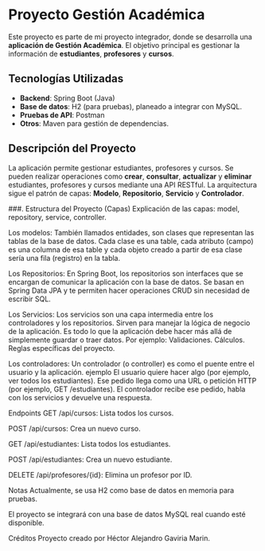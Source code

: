 # Proyecto Gestión Académica

Este proyecto es parte de mi proyecto integrador, donde se desarrolla una **aplicación de Gestión Académica**. El objetivo principal es gestionar la información de **estudiantes**, **profesores** y **cursos**. 

## Tecnologías Utilizadas
- **Backend**: Spring Boot (Java)
- **Base de datos**: H2 (para pruebas), planeado a integrar con MySQL.
- **Pruebas de API**: Postman
- **Otros**: Maven para gestión de dependencias.

## Descripción del Proyecto

La aplicación permite gestionar estudiantes, profesores y cursos. Se pueden realizar operaciones como **crear**, **consultar**, **actualizar** y **eliminar** estudiantes, profesores y cursos mediante una API RESTful. La arquitectura sigue el patrón de capas: **Modelo**, **Repositorio**, **Servicio** y **Controlador**.

###. Estructura del Proyecto (Capas)
Explicación de las capas: model, repository, service, controller.

Los modelos:
También llamados entidades, son clases que representan las tablas de la base de datos.
Cada clase es una table, cada atributo (campo) es una columna de esa table y cada objeto creado a partir de esa clase sería una fila (registro) en la tabla.

Los Repositorios:
En Spring Boot, los repositorios son interfaces que se encargan de comunicar la aplicación con la base de datos. Se basan en Spring Data JPA y te permiten hacer operaciones CRUD sin necesidad de escribir SQL.

Los Servicios:
Los servicios son una capa intermedia entre los controladores y los repositorios.
Sirven para manejar la lógica de negocio de la aplicación.
Es todo lo que la aplicación debe hacer más allá de simplemente guardar o traer datos.
Por ejemplo:
Validaciones.
Cálculos.
Reglas específicas del proyecto.

Los controladores:
Un controlador (o controller) es como el puente entre el usuario y la aplicación.
ejemplo
El usuario quiere hacer algo (por ejemplo, ver todos los estudiantes).
Ese pedido llega como una URL o petición HTTP (por ejemplo, GET /estudiantes).
El controlador recibe ese pedido, habla con los servicios y devuelve una respuesta.

Endpoints
GET /api/cursos: Lista todos los cursos.

POST /api/cursos: Crea un nuevo curso.

GET /api/estudiantes: Lista todos los estudiantes.

POST /api/estudiantes: Crea un nuevo estudiante.

DELETE /api/profesores/{id}: Elimina un profesor por ID.

Notas
Actualmente, se usa H2 como base de datos en memoria para pruebas.

El proyecto se integrará con una base de datos MySQL real cuando esté disponible.

Créditos
Proyecto creado por Héctor Alejandro Gaviria Marin.
